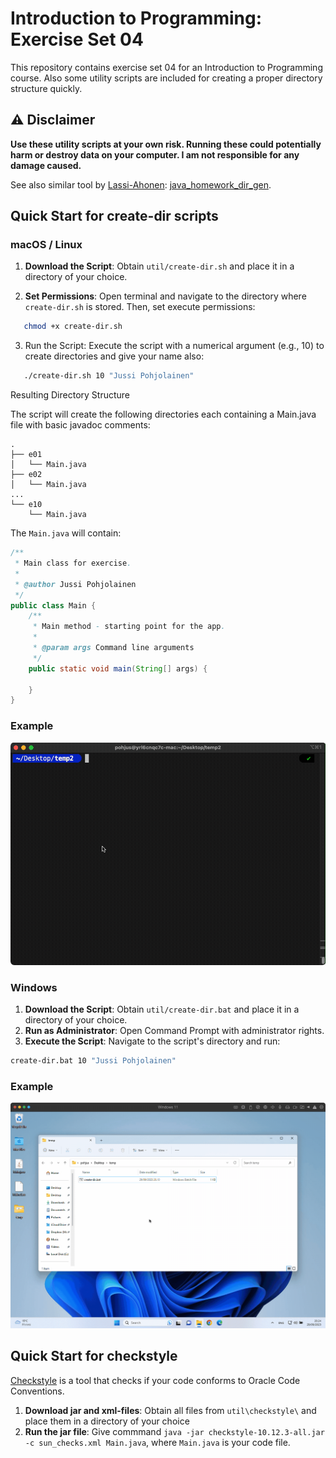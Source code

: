 # Introduction to Programming: Exercise Set 04

This repository contains exercise set 04 for an Introduction to Programming course. Also some utility scripts
are included for creating a proper directory structure quickly.

## ⚠️ Disclaimer

**Use these utility scripts at your own risk. Running these could potentially harm or destroy data on your computer. I am not responsible for any damage caused.**

See also similar tool by [Lassi-Ahonen](https://github.com/Lassi-Ahonen/): [java_homework_dir_gen](https://github.com/Lassi-Ahonen/java_homework_dir_gen).

## Quick Start for create-dir scripts

### macOS / Linux

1. **Download the Script**: Obtain `util/create-dir.sh` and place it in a directory of your choice.

2. **Set Permissions**: Open terminal and navigate to the directory where `create-dir.sh` is stored. Then, set execute permissions:

```bash
   chmod +x create-dir.sh
```

3. Run the Script: Execute the script with a numerical argument (e.g., 10) to create directories and give your name also:

```bash
   ./create-dir.sh 10 "Jussi Pohjolainen"
```

Resulting Directory Structure

The script will create the following directories each containing a Main.java file with basic javadoc comments:

```text
.
├── e01
│   └── Main.java
├── e02
│   └── Main.java
...
└── e10
    └── Main.java
```

The `Main.java` will contain:

```java
/**
 * Main class for exercise.
 *
 * @author Jussi Pohjolainen
 */
public class Main {
    /**
     * Main method - starting point for the app.
     *
     * @param args Command line arguments
     */
    public static void main(String[] args) {

    }
}
```

### Example

![My Image](util/images/mac.gif)

### Windows

1. **Download the Script**: Obtain `util/create-dir.bat` and place it in a directory of your choice.
2. **Run as Administrator**: Open Command Prompt with administrator rights.
3. **Execute the Script**: Navigate to the script's directory and run:

```bash
create-dir.bat 10 "Jussi Pohjolainen"
```

### Example

![My Image](util/images/windows.gif)

## Quick Start for checkstyle

[Checkstyle](https://checkstyle.sourceforge.io) is a tool that checks if your code conforms to Oracle Code Conventions.

1. **Download jar and xml-files**: Obtain all files from `util\checkstyle\` and place them in a directory of your choice
2. **Run the jar file**: Give commmand `java -jar checkstyle-10.12.3-all.jar -c sun_checks.xml Main.java`, where `Main.java` is your code file.
